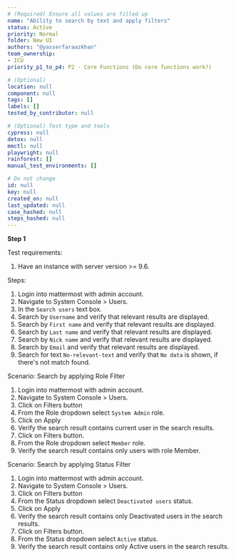 ```yaml
---
# (Required) Ensure all values are filled up
name: "Ability to search by text and apply filters"
status: Active
priority: Normal
folder: New UI
authors: "@yasserfaraazkhan"
team_ownership: 
- ICU
priority_p1_to_p4: P2 - Core Functions (Do core functions work?)

# (Optional)
location: null
component: null
tags: []
labels: []
tested_by_contributor: null

# (Optional) Test type and tools
cypress: null
detox: null
mmctl: null
playwright: null
rainforest: []
manual_test_environments: []

# Do not change
id: null
key: null
created_on: null
last_updated: null
case_hashed: null
steps_hashed: null
---
```


**Step 1**

Test requirements:

1. Have an instance with server version >= 9.6.

Steps:

1. Login into mattermost with admin account.
2. Navigate to System Console > Users.
3. In the `Search users` text box.
4. Search by `Username` and verify that relevant results are displayed.
5. Search by `First name` and verify that relevant results are displayed.
6. Search by `Last name` and verify that relevant results are displayed.
7. Search by `Nick name` and verify that relevant results are displayed.
8. Search by `Email` and verify that relevant results are displayed.
9. Search for text `No-relevant-text` and verify that `No data` is shown, if there's not match found.

Scenario: Search by applying Role Filter

1. Login into mattermost with admin account.
2. Navigate to System Console > Users.
3. Click on Filters button
4. From the Role dropdown select `System Admin` role.
5. Click on Apply
6. Verify the search result contains current user in the search results.
7. Click on Filters button.
8. From the Role dropdown select `Member` role.
9. Verify the search result contains only users with role Member.

Scenario: Search by applying Status Filter

1. Login into mattermost with admin account.
2. Navigate to System Console > Users.
3. Click on Filters button
4. From the Status dropdown select `Deactivated users` status.
5. Click on Apply
6. Verify the search result contains only Deactivated users in the search results.
7. Click on Filters button.
8. From the Status dropdown select `Active` status.
9. Verify the search result contains only Active users in the search results.
